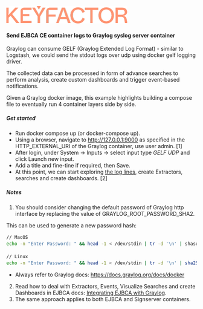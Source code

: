 ![Keyfactor Community](../../keyfactor_community_logo.png)

#### Send EJBCA CE container logs to Graylog syslog server container

Graylog can consume GELF (Graylog Extended Log Format) - similar to Logstash, we could send the stdout logs over udp using docker gelf logging driver.

The collected data can be processed in form of advance searches to perform analysis, create custom dashboards and trigger event-based notifications.

Given a Graylog docker image, this example highlights building a compose file to eventually run 4 container layers side by side.

##### Get started

- Run docker compose up (or docker-compose up).
- Using a browser, navigate to http://127.0.0.1:9000 as specified in the HTTP_EXTERNAL_URI of the Graylog container, use user admin. [1]
- After login, under System → Inputs → select input type *GELF UDP* and click Launch new input.
- Add a title and fine-tine if required, then Save.
- At this point, we can start exploring [the log lines](sample_loglines.png), create Extractors, searches and create dashboards. [2]

##### Notes
1. You should consider changing the default password of Graylog http interface by replacing the value of GRAYLOG_ROOT_PASSWORD_SHA2.

This can be used to generate a new password hash:
```bash
// MacOS
echo -n "Enter Password: " && head -1 < /dev/stdin | tr -d '\n' | shasum -a 256 | cut -d " " -f1

// Linux
echo -n "Enter Password: " && head -1 < /dev/stdin | tr -d '\n' | sha256sum | cut -d " " -f1
```
* Always refer to Graylog docs: https://docs.graylog.org/docs/docker
2. Read how to deal with Extractors, Events, Visualize Searches and create Dashboards in EJBCA docs: [Integrating EJBCA with Graylog](https://doc.primekey.com/ejbca/ejbca-integration/integrating-with-third-party-applications/integrating-ejbca-with-graylog).
3. The same approach applies to both EJBCA and Signserver containers.